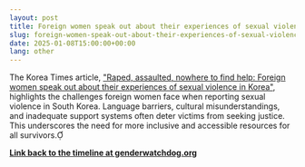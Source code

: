```yaml
---
layout: post
title: Foreign women speak out about their experiences of sexual violence in Korea
slug: foreign-women-speak-out-about-their-experiences-of-sexual-violence-in-korea
date: 2025-01-08T15:00:00+00:00
lang: other
---
```


The Korea Times article, ["Raped, assaulted, nowhere to find help: Foreign women speak out about their experiences of sexual violence in Korea"](https://www.koreatimes.co.kr/video/news/20220114/raped-assaulted-nowhere-to-find-help-foreign-women-speak-out-about-their-experiences-of-sexual-violence-in-korea), highlights the challenges foreign women face when reporting sexual violence in South Korea. Language barriers, cultural misunderstandings, and inadequate support systems often deter victims from seeking justice. This underscores the need for more inclusive and accessible resources for all survivors. 

**[Link back to the timeline at genderwatchdog.org](https://genderwatchdog.org/)**
